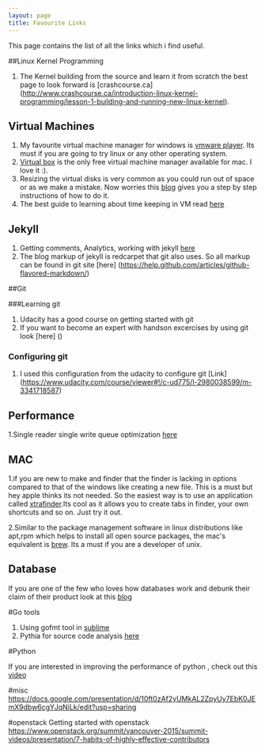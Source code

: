 ```yaml
---
layout: page
title: Favourite Links
---
```

This page contains the list of all the links which i find useful.

##Linux Kernel Programming

1. The Kernel building from the source  and learn it from scratch the best page to look forward is [crashcourse.ca] (http://www.crashcourse.ca/introduction-linux-kernel-programming/lesson-1-building-and-running-new-linux-kernel). 

## Virtual Machines

1. My favourite virtual machine manager for windows is [vmware player](http://www.vmware.com/products/player). Its must if you are going to try linux or any other operating system.
2. [Virtual box](https://www.virtualbox.org/) is the only free virtual machine manager available for mac. I love it :).
3. Resizing the virtual disks is very common as you could run out of space or as we make a mistake. Now worries this [blog](http://trivialproof.blogspot.ca/2011/01/resizing-virtualbox-virtual-hard-disk.html) gives you a step by step instructions of how to do it.
4. The best guide to learning about time keeping in VM read [here](http://www.vmware.com/files/pdf/Timekeeping-In-VirtualMachines.pdf)

## Jekyll

1. Getting comments, Analytics,  working with jekyll [here](http://joshualande.com/jekyll-github-pages-poole/)
2. The blog markup of jekyll is redcarpet that git also uses. So all markup can be found in git site [here] (https://help.github.com/articles/github-flavored-markdown/)

##Git 

###Learning git
1. Udacity has a good course on getting started with git 
2. If you want to become an expert with handson excercises by using git look [here] ()


### Configuring git
1. I used this configuration from the udacity to configure git [Link] (https://www.udacity.com/course/viewer#!/c-ud775/l-2980038599/m-3341718587)

## Performance 

1.Single reader single write queue optimization [here](https://skillsmatter.com/skillscasts/6163-high-performance-single-producer-single-consumer-in-memory-queue)

## MAC

1.if you are new to make and finder that the finder is lacking in options compared to that of the windows like creating a new file. This is a must but hey apple thinks its not needed. So the easiest way is to use an application called [xtrafinder](http://www.trankynam.com/xtrafinder/).Its cool as it allows you to create tabs in finder, your own shortcuts and so on. Just  try it out.

2.Similar to the package management software in linux distributions like apt,rpm which helps to install all open source packages, the mac's equivalent is [brew](http://brew.sh/). Its a must if you are a developer of unix.

## Database

If you are one of the few who loves how databases work and debunk their claim of their product look at this [blog](https://aphyr.com/)


#Go tools

1. Using gofmt tool in [sublime](http://blog.campoy.cat/2013/12/integrating-goimports-with-gosublime-on.html)
2. Pythia for source code analysis [here](https://github.com/fzipp/pythia) 

#Python

If you are interested in improving the performance of python , check out this [video](https://www.youtube.com/watch?t=2909&v=OSGv2VnC0go)

#misc
https://docs.google.com/presentation/d/10ft0zAf2yUMkAL2ZpyUy7EbK0JEmX9dbw6cgYJqNiLk/edit?usp=sharing

#openstack
Getting started with openstack
https://www.openstack.org/summit/vancouver-2015/summit-videos/presentation/7-habits-of-highly-effective-contributors